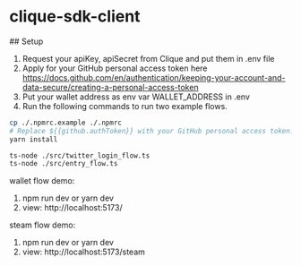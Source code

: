 # clique-sdk-client

## Setup
1. Request your apiKey, apiSecret from Clique and put them in .env file
2. Apply for your GitHub personal access token here https://docs.github.com/en/authentication/keeping-your-account-and-data-secure/creating-a-personal-access-token
3. Put your wallet address as env var WALLET_ADDRESS in .env
4. Run the following commands to run two example flows.
```sh
cp ./.npmrc.example ./.npmrc
# Replace ${{github.authToken}} with your GitHub personal access token.
yarn install

ts-node ./src/twitter_login_flow.ts
ts-node ./src/entry_flow.ts
```

wallet flow demo: 
1. npm run dev or yarn dev
2. view: http://localhost:5173/

steam flow demo: 
1. npm run dev or yarn dev
2. view: http://localhost:5173/steam

